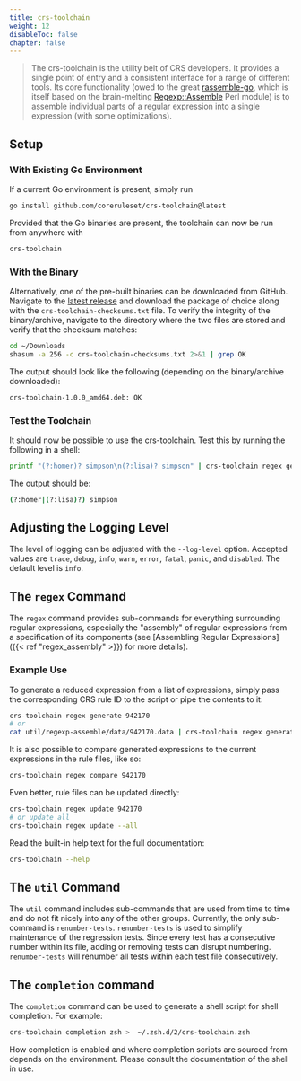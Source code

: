 ```yaml
---
title: crs-toolchain
weight: 12
disableToc: false
chapter: false
---
```


> The crs-toolchain is the utility belt of CRS developers. It provides a single point of entry and a consistent interface for a range of different tools. Its core functionality (owed to the great [rassemble-go](https://github.com/itchyny/rassemble-go), which is itself based on the brain-melting [Regexp::Assemble](https://github.com/ronsavage/Regexp-Assemble) Perl module) is to assemble individual parts of a regular expression into a single expression (with some optimizations).

## Setup

### With Existing Go Environment

If a current Go environment is present, simply run

```bash
go install github.com/coreruleset/crs-toolchain@latest
```

Provided that the Go binaries are present, the toolchain can now be run from anywhere with

```bash
crs-toolchain
```

### With the Binary

Alternatively, one of the pre-built binaries can be downloaded from GitHub. Navigate to the [latest release](https://github.com/coreruleset/crs-toolchain/releases/latest) and download the package of choice along with the `crs-toolchain-checksums.txt` file. To verify the integrity of the binary/archive, navigate to the directory where the two files are stored and verify that the checksum matches:

```bash
cd ~/Downloads
shasum -a 256 -c crs-toolchain-checksums.txt 2>&1 | grep OK
```

The output should look like the following (depending on the binary/archive downloaded):

```bash
crs-toolchain-1.0.0_amd64.deb: OK
```

### Test the Toolchain

It should now be possible to use the crs-toolchain. Test this by running the following in a shell:

```bash
printf "(?:homer)? simpson\n(?:lisa)? simpson" | crs-toolchain regex generate -
```

The output should be:

```bash
(?:homer|(?:lisa)?) simpson
```

## Adjusting the Logging Level

The level of logging can be adjusted with the `--log-level` option. Accepted values are  `trace`, `debug`, `info`, `warn`, `error`, `fatal`, `panic`, and `disabled`. The default level is `info`.

## The `regex` Command

The `regex` command provides sub-commands for everything surrounding regular expressions, especially the "assembly" of regular expressions from a specification of its components (see [Assembling Regular Expressions]({{< ref "regex_assembly" >}}) for more details).

### Example Use

To generate a reduced expression from a list of expressions, simply pass the corresponding CRS rule ID to the script or pipe the contents to it:

```bash
crs-toolchain regex generate 942170
# or
cat util/regexp-assemble/data/942170.data | crs-toolchain regex generate -
```

It is also possible to compare generated expressions to the current expressions in the rule files, like so:

```bash
crs-toolchain regex compare 942170
```

Even better, rule files can be updated directly:

```bash
crs-toolchain regex update 942170
# or update all
crs-toolchain regex update --all
```

Read the built-in help text for the full documentation:

```bash
crs-toolchain --help
```

## The `util` Command

The `util` command includes sub-commands that are used from time to time and do not fit nicely into any of the other groups. Currently, the only sub-command is `renumber-tests`. `renumber-tests` is used to simplify maintenance of the regression tests. Since every test has a consecutive number within its file, adding or removing tests can disrupt numbering. `renumber-tests` will renumber all tests within each test file consecutively.

## The `completion` command

The `completion` command can be used to generate a shell script for shell completion. For example:

```bash
crs-toolchain completion zsh >  ~/.zsh.d/2/crs-toolchain.zsh
```

How completion is enabled and where completion scripts are sourced from depends on the environment. Please consult the documentation of the shell in use.
